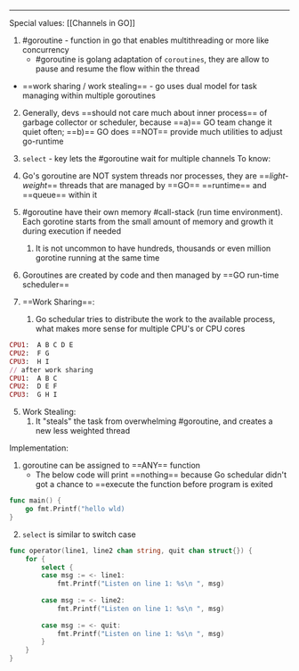 ***
Special values:
[[Channels in GO]]
1. #goroutine - function in go that enables multithreading or more like concurrency 
	- #goroutine is golang adaptation of `coroutines`, they are allow to pause and resume the flow within the thread 
- ==work sharing / work stealing== - go uses dual model for task managing within multiple goroutines 
2. Generally, devs ==should not care much about inner process== of garbage collector or scheduler, because ==a)== GO team change it quiet often; ==b)== GO does ==NOT== provide much utilities to adjust go-runtime  
3. `select` - key lets the #goroutine wait for multiple channels
To know:
1. Go's goroutine are NOT system threads nor processes, they are ==*light-weight*== threads   that are managed by ==GO== ==runtime== and ==queue== within it 

2. #goroutine have their own memory #call-stack (run time environment). Each gorotine starts from the small amount of memory and growth it during execution if needed 
	1. It is not uncommon to have hundreds, thousands or even million gorotine running at the same time 

3. Goroutines are created by code and then managed by ==GO run-time scheduler== 

4. ==Work Sharing==: 
	1. Go schedular tries to distribute the work to the available process, what makes more sense for multiple CPU's or CPU cores 
```RUBY
CPU1:  A B C D E
CPU2:  F G 
CPU3:  H I
// after work sharing 
CPU1:  A B C
CPU2:  D E F  
CPU3:  G H I
```
5. Work Stealing: 
	1. It "steals" the task from overwhelming #goroutine, and creates a new less weighted thread

Implementation:
1. goroutine can be assigned to ==ANY== function 
	- The below code will print ==nothing== because Go schedular didn't got a chance to ==execute the function before program is exited  
```go
func main() {
	go fmt.Printf("hello wld)
}
```
2. `select` is similar to switch case
```go
func operator(line1, line2 chan string, quit chan struct{}) {
	for {
		select {
		case msg := <- line1:
			fmt.Printf("Listen on line 1: %s\n ", msg)
		
		case msg := <- line2:
			fmt.Printf("Listen on line 1: %s\n ", msg)
	
		case msg := <- quit:
			fmt.Printf("Listen on line 1: %s\n ", msg)
		}
	}
}
```